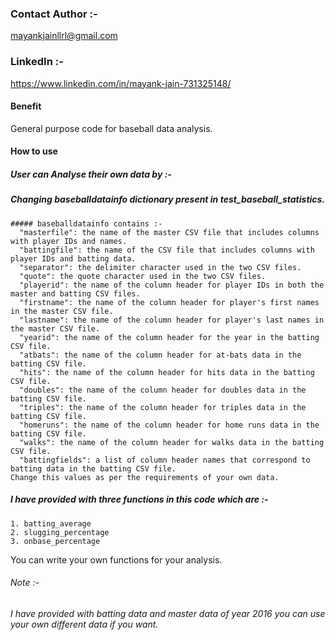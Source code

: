 ### Contact Author :- 
mayankjainllrl@gmail.com

### LinkedIn :- 
https://www.linkedin.com/in/mayank-jain-731325148/

#### Benefit
General purpose code for baseball data analysis.

#### How to use
##### User can Analyse their own data by :-
  ##### Changing baseballdatainfo dictionary present in test_baseball_statistics.
    ##### baseballdatainfo contains :-
      "masterfile": the name of the master CSV file that includes columns with player IDs and names.
      "battingfile": the name of the CSV file that includes columns with player IDs and batting data.
      "separator": the delimiter character used in the two CSV files.
      "quote": the quote character used in the two CSV files.
      "playerid": the name of the column header for player IDs in both the master and batting CSV files.
      "firstname": the name of the column header for player's first names in the master CSV file.
      "lastname": the name of the column header for player's last names in the master CSV file.
      "yearid": the name of the column header for the year in the batting CSV file.
      "atbats": the name of the column header for at-bats data in the batting CSV file.
      "hits": the name of the column header for hits data in the batting CSV file.
      "doubles": the name of the column header for doubles data in the batting CSV file.
      "triples": the name of the column header for triples data in the batting CSV file.
      "homeruns": the name of the column header for home runs data in the batting CSV file.
      "walks": the name of the column header for walks data in the batting CSV file.
      "battingfields": a list of column header names that correspond to batting data in the batting CSV file.
    Change this values as per the requirements of your own data.
  ##### I have provided with three functions in this code which are :-
    1. batting_average
    2. slugging_percentage
    3. onbase_percentage
  You can write your own functions for your analysis.

###### Note :-
###### I have provided with batting data and master data of year 2016 you can use your own different data if you want.



